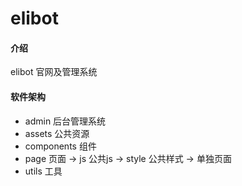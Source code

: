 # elibot

#### 介绍
elibot 官网及管理系统

#### 软件架构
- admin 后台管理系统
- assets 公共资源
- components 组件
- page 页面
 -> js 公共js
 -> style 公共样式
 -> 单独页面
- utils 工具



